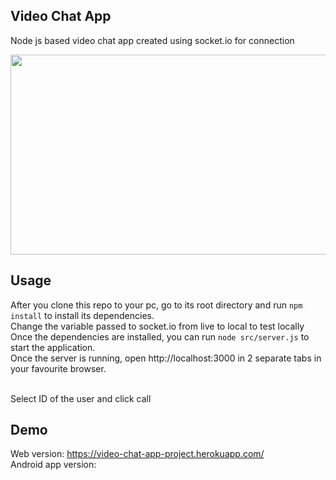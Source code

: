 ## Video Chat App

Node js based video chat app created using socket.io for connection</br>

<img src="https://user-images.githubusercontent.com/35618554/120263733-e84e6480-c261-11eb-800b-f08971e5f9dd.jpg" width="650" height="320">

## Usage

After you clone this repo to your pc, go to its root directory and run `npm install` to install its dependencies.</br>
Change the variable passed to socket.io from live to local to test locally</br>
Once the dependencies are installed, you can run  `node src/server.js` to start the application.</br>
Once the server is running, open http://localhost:3000 in 2 separate tabs in your favourite browser.</br></br>

Select ID of the user and click call

## Demo

Web version: https://video-chat-app-project.herokuapp.com/ </br>
Android app version: </br>


